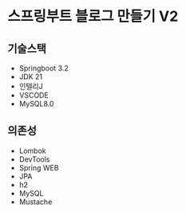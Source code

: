 # 스프링부트 블로그 만들기 V2

## 기술스택

- Springboot 3.2
- JDK 21
- 인텔리J
- VSCODE
- MySQL8.0

## 의존성

- Lombok
- DevTools
- Spring WEB
- JPA
- h2
- MySQL
- Mustache
